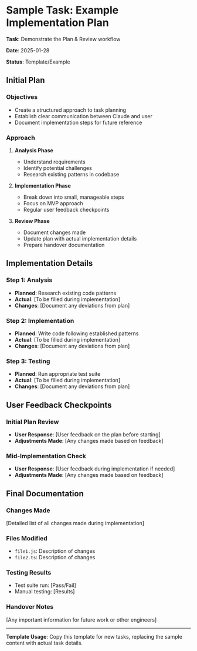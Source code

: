# Sample Task: Example Implementation Plan

**Task**: Demonstrate the Plan & Review workflow

**Date**: 2025-01-28

**Status**: Template/Example

## Initial Plan

### Objectives

- Create a structured approach to task planning
- Establish clear communication between Claude and user
- Document implementation steps for future reference

### Approach

1. **Analysis Phase**
   - Understand requirements
   - Identify potential challenges
   - Research existing patterns in codebase

2. **Implementation Phase**
   - Break down into small, manageable steps
   - Focus on MVP approach
   - Regular user feedback checkpoints

3. **Review Phase**
   - Document changes made
   - Update plan with actual implementation details
   - Prepare handover documentation

## Implementation Details

### Step 1: Analysis

- **Planned**: Research existing code patterns
- **Actual**: [To be filled during implementation]
- **Changes**: [Document any deviations from plan]

### Step 2: Implementation

- **Planned**: Write code following established patterns
- **Actual**: [To be filled during implementation]
- **Changes**: [Document any deviations from plan]

### Step 3: Testing

- **Planned**: Run appropriate test suite
- **Actual**: [To be filled during implementation]
- **Changes**: [Document any deviations from plan]

## User Feedback Checkpoints

### Initial Plan Review

- **User Response**: [User feedback on the plan before starting]
- **Adjustments Made**: [Any changes made based on feedback]

### Mid-Implementation Check

- **User Response**: [User feedback during implementation if needed]
- **Adjustments Made**: [Any changes made based on feedback]

## Final Documentation

### Changes Made

[Detailed list of all changes made during implementation]

### Files Modified

- `file1.js`: Description of changes
- `file2.ts`: Description of changes

### Testing Results

- Test suite run: [Pass/Fail]
- Manual testing: [Results]

### Handover Notes

[Any important information for future work or other engineers]

---

**Template Usage**: Copy this template for new tasks, replacing the sample content with actual task details.
